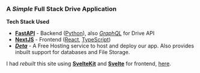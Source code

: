 ### A _Simple_ Full Stack Drive Application

**Tech Stack Used**

- **[FastAPI](https://fastapi.tiangolo.com/)** - Backend ([Python](https://www.python.org/)), also _[GraphQL](https://strawberry.rocks/)_ for Drive API
- **[NextJS](https://nextjs.org/)** - Frontend ([React](https://reactjs.org/), [TypeScript](https://www.typescriptlang.org/))
- **_[Deta](https://www.deta.sh/)_** - A Free Hosting service to host and deploy our app. Also provides inbuilt support for databases and File Storage.

I had _rebuilt_ this site using **[SvelteKit](https://kit.svelte.dev/)** and **[Svelte](https://svelte.dev/)** for frontend, [here](https://github.com/shubhattin/drive).

